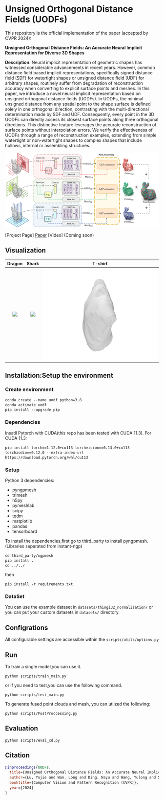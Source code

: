 # Unsigned Orthogonal Distance Fields (UODFs)

This repository is the official implementation of the paper (accepted by CVPR 2024): 

**Unsigned Orthogonal Distance Fields: An Accurate Neural Implicit Representation for Diverse 3D Shapes**

**Description**. Neural implicit representation of geometric shapes has witnessed considerable advancements in recent years. However, common distance field based implicit representations, specifically signed distance field (SDF) for watertight shapes or unsigned distance field (UDF) for arbitrary shapes, routinely suffer from degradation of reconstruction accuracy when converting to explicit surface points and meshes. In this paper, we introduce a novel neural implicit representation based on unsigned orthogonal distance fields (UODFs). In UODFs, the minimal unsigned distance from any spatial point to the shape surface is defined solely in one orthogonal direction, contrasting with the multi-directional determination made by SDF and UDF. Consequently, every point in the 3D UODFs can directly access its closest surface points along three orthogonal directions. This distinctive feature leverages the accurate reconstruction of surface points without interpolation errors. We verify the effectiveness of UODFs through a range of reconstruction examples, extending from simple watertight or non-watertight shapes to complex shapes that include hollows, internal or assembling structures.

![alt text](assets/architecture_figure.png)


[Project Page] [Paper](https://arxiv.org/abs/2403.01414) [Video] (Coming soon)



## Visualization

| Dragon | Shark | T-shirt |
| :----: | :----: | :----: |
| ![](assets/stanford_Dragon.gif) | ![](assets/Shark_new.gif) | ![](assets/978_Tshirt.gif) |



## Installation:Setup the environment
### Create environment
```
conda create --name uodf python=3.8
conda activate uodf
pip install --upgrade pip
```
### Dependencies
Insatll Pytorch with CUDA(this repo has been tested with CUDA 11.3).
For CUDA 11.3:
```
pip install torch==1.12.0+cu113 torchvision==0.13.0+cu113 torchaudio==0.12.0 --extra-index-url https://download.pytorch.org/whl/cu113
```

### Setup

Python 3 dependencies:
- pyngpmesh
- trimesh
- h5py
- pymeshlab
- scipy
- tqdm
- matplotlib
- pandas
- tensorboard

To install the dependencies,first go to third_party to install pyngpmesh.(Libraries separated from instant-ngp)
```
cd third_party/ngpmesh
pip install .
cd ../../
```
then
```
pip install -r requirements.txt
```

### DataSet
You can use the example dataset in  `datasets/thingi32_normalization/` or you can put your custom datasets in `datasets/` directory.


## Configrations
All configurable settings are accessible within the `scripts/utils/options.py`

## Run
To train a single model,you can use it.
```
python scripts/train_main.py
```
or if you need to test,you can use the following command.
```
python scripts/test_main.py
```
To generate fused point clouds and mesh, you can utilzed the following:
```
python scripts/PostProccessing.py
```


## Evaluation
```
python scripts/eval_cd.py
```

## Citation

```bibtex
@inproceedings{UODFs,
  title={Unsigned Orthogonal Distance Fields: An Accurate Neural Implicit Representation for Diverse 3D Shapes},
  author={Lu, Yujie and Wan, Long and Ding, Nayu and Wang, Yulong and Shen, Shuhan and Cai, Shen and Gao, Lin},
  booktitle={Computer Vision and Pattern Recognition (CVPR)},
  year={2024}
}
```






